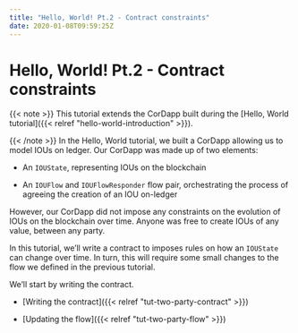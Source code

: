 ```yaml
---
title: "Hello, World! Pt.2 - Contract constraints"
date: 2020-01-08T09:59:25Z
---
```



# Hello, World! Pt.2 - Contract constraints

{{< note >}}
This tutorial extends the CorDapp built during the [Hello, World tutorial]({{< relref "hello-world-introduction" >}}).


{{< /note >}}
In the Hello, World tutorial, we built a CorDapp allowing us to model IOUs on ledger. Our CorDapp was made up of two
            elements:


* An `IOUState`, representing IOUs on the blockchain


* An `IOUFlow` and `IOUFlowResponder` flow pair, orchestrating the process of agreeing the creation of an IOU on-ledger


However, our CorDapp did not impose any constraints on the evolution of IOUs on the blockchain over time. Anyone was free
            to create IOUs of any value, between any party.

In this tutorial, we’ll write a contract to imposes rules on how an `IOUState` can change over time. In turn, this
            will require some small changes to the flow we defined in the previous tutorial.

We’ll start by writing the contract.


* [Writing the contract]({{< relref "tut-two-party-contract" >}})

* [Updating the flow]({{< relref "tut-two-party-flow" >}})



